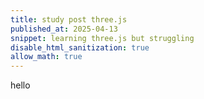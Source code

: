 ```yaml
---
title: study post three.js
published_at: 2025-04-13
snippet: learning three.js but struggling
disable_html_sanitization: true
allow_math: true
---
```


hello
<div id="three-canvas"></div>
<script type="module" src="/static/threejs/threejs.js"></script>

